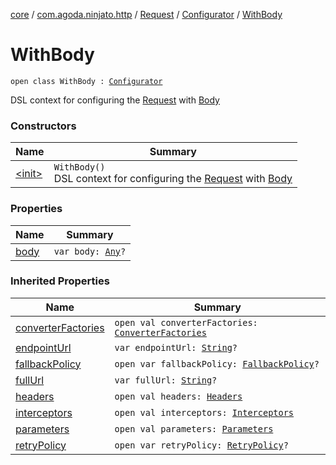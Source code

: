 [core](../../../../index.md) / [com.agoda.ninjato.http](../../../index.md) / [Request](../../index.md) / [Configurator](../index.md) / [WithBody](./index.md)

# WithBody

`open class WithBody : `[`Configurator`](../index.md)

DSL context for configuring the [Request](../../index.md) with [Body](../../../-body/index.md)

### Constructors

| Name | Summary |
|---|---|
| [&lt;init&gt;](-init-.md) | `WithBody()`<br>DSL context for configuring the [Request](../../index.md) with [Body](../../../-body/index.md) |

### Properties

| Name | Summary |
|---|---|
| [body](body.md) | `var body: `[`Any`](https://kotlinlang.org/api/latest/jvm/stdlib/kotlin/-any/index.html)`?` |

### Inherited Properties

| Name | Summary |
|---|---|
| [converterFactories](../converter-factories.md) | `open val converterFactories: `[`ConverterFactories`](../../../../com.agoda.ninjato.converter/-converter-factories/index.md) |
| [endpointUrl](../endpoint-url.md) | `var endpointUrl: `[`String`](https://kotlinlang.org/api/latest/jvm/stdlib/kotlin/-string/index.html)`?` |
| [fallbackPolicy](../fallback-policy.md) | `open var fallbackPolicy: `[`FallbackPolicy`](../../../../com.agoda.ninjato.policy/-fallback-policy/index.md)`?` |
| [fullUrl](../full-url.md) | `var fullUrl: `[`String`](https://kotlinlang.org/api/latest/jvm/stdlib/kotlin/-string/index.html)`?` |
| [headers](../headers.md) | `open val headers: `[`Headers`](../../../-headers/index.md) |
| [interceptors](../interceptors.md) | `open val interceptors: `[`Interceptors`](../../../../com.agoda.ninjato.intercept/-interceptors/index.md) |
| [parameters](../parameters.md) | `open val parameters: `[`Parameters`](../../../-parameters/index.md) |
| [retryPolicy](../retry-policy.md) | `open var retryPolicy: `[`RetryPolicy`](../../../../com.agoda.ninjato.policy/-retry-policy/index.md)`?` |
